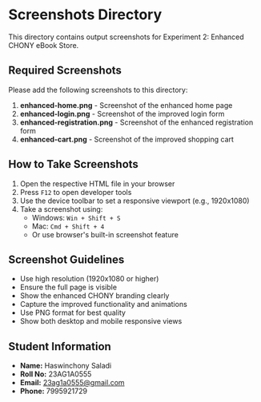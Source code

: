 # Screenshots Directory

This directory contains output screenshots for Experiment 2: Enhanced CHONY eBook Store.

## Required Screenshots

Please add the following screenshots to this directory:

1. **enhanced-home.png** - Screenshot of the enhanced home page
2. **enhanced-login.png** - Screenshot of the improved login form
3. **enhanced-registration.png** - Screenshot of the enhanced registration form
4. **enhanced-cart.png** - Screenshot of the improved shopping cart

## How to Take Screenshots

1. Open the respective HTML file in your browser
2. Press `F12` to open developer tools
3. Use the device toolbar to set a responsive viewport (e.g., 1920x1080)
4. Take a screenshot using:
   - Windows: `Win + Shift + S`
   - Mac: `Cmd + Shift + 4`
   - Or use browser's built-in screenshot feature

## Screenshot Guidelines

- Use high resolution (1920x1080 or higher)
- Ensure the full page is visible
- Show the enhanced CHONY branding clearly
- Capture the improved functionality and animations
- Use PNG format for best quality
- Show both desktop and mobile responsive views

## Student Information
- **Name:** Haswinchony Saladi
- **Roll No:** 23AG1A0555
- **Email:** 23ag1a0555@gmail.com
- **Phone:** 7995921729 